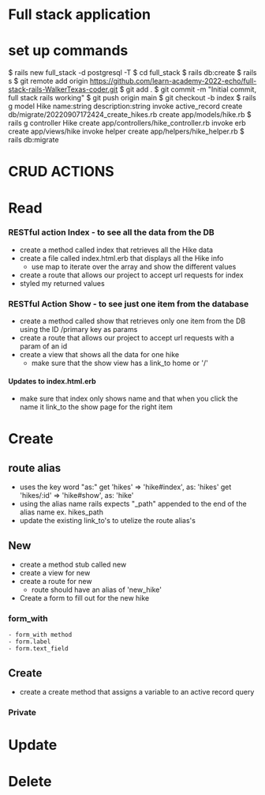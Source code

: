 # Full stack application 
  # set up commands
  $ rails new full_stack -d postgresql -T
  $ cd full_stack
  $ rails db:create
  $ rails s
  $ git remote add origin https://github.com/learn-academy-2022-echo/full-stack-rails-WalkerTexas-coder.git
  $ git add .
  $ git commit -m "Initial commit, full stack rails working"
  $ git push origin main
  $ git checkout -b index
  $ rails g model Hike name:string description:string
      invoke  active_record
      create    db/migrate/20220907172424_create_hikes.rb
      create    app/models/hike.rb
  $ rails g controller Hike
      create  app/controllers/hike_controller.rb
      invoke  erb
      create    app/views/hike
      invoke  helper
      create    app/helpers/hike_helper.rb
  $ rails db:migrate


# CRUD ACTIONS
# Read
  ### RESTful action Index - to see all the data from the DB
  - create a method called index that retrieves all the Hike data  
  - create a file called index.html.erb that displays all the Hike info
    - use map to iterate over the array and show the different values  
  - create a route that allows our project to accept url requests for index  
  - styled my returned values

  ### RESTful Action Show - to see just one item from the database
  - create a method called show that retrieves only one item from the DB using the ID /primary key as params
  - create a route that allows our project to accept url requests with a param of an id
  - create a view that shows all the data for one hike
    - make sure that the show view has a link_to home or '/'

  #### Updates to index.html.erb
  - make sure that index only shows name and that when you click the name it link_to the show page for the right item

# Create 
  ## route alias 
  - uses the key word "as:"
  get 'hikes' => 'hike#index', as: 'hikes'
  get 'hikes/:id' => 'hike#show', as: 'hike'
  - using the alias name rails expects "_path" appended to the end of the alias name
    ex. hikes_path
  - update the existing link_to's to utelize the route alias's
  ## New
  - create a method stub called new
  - create a view for new
  - create a route for new
    - route should have an alias of 'new_hike'
  - Create a form to fill out for the new hike
  ### form_with
    - form_with method
    - form.label
    - form.text_field

  ## Create
  - create a create method that assigns a variable to an active record query 
  ### Private


# Update
# Delete